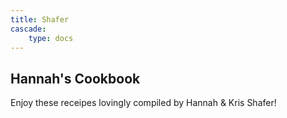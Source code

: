 ```yaml
---
title: Shafer
cascade:
    type: docs
---
```


## Hannah's Cookbook

Enjoy these receipes lovingly compiled by Hannah & Kris Shafer! 